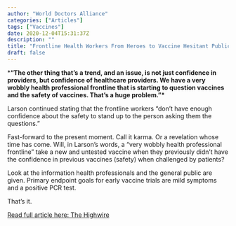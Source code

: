 ```yaml
---
author: "World Doctors Alliance"
categories: ["Articles"]
tags: ["Vaccines"]
date: 2020-12-04T15:31:37Z
description: ""
title: "Frontline Health Workers From Heroes to Vaccine Hesitant Public Health Threats"
draft: false
---
```


***“The other thing that’s a trend, and an issue, is not  just confidence in providers, but confidence of healthcare providers. We have a very wobbly health professional frontline that is starting to  question vaccines and the safety of vaccines. That’s a huge problem.”\***  

Larson continued stating that the frontline workers “don’t have  enough confidence about the safety to stand up to the person asking them the questions.”  

Fast-forward to the present moment. Call it karma. Or a revelation  whose time has come. Will, in Larson’s words, a “very wobbly health  professional frontline” take a new and untested vaccine when they  previously didn’t have the confidence in previous vaccines (safety) when challenged by patients?  

Look at the information health professionals and the general public  are given. Primary endpoint goals for early vaccine trials are mild  symptoms and a positive PCR test.  

That’s it. 

[Read full article here: The Highwire](https://thehighwire.com/frontline-health-workers-from-heroes-to-vaccine-hesitant-public-health-threats/)